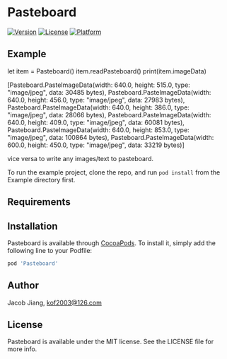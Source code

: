 # Pasteboard


[![Version](https://img.shields.io/cocoapods/v/Pasteboard.svg?style=flat)](https://cocoapods.org/pods/Pasteboard)
[![License](https://img.shields.io/cocoapods/l/Pasteboard.svg?style=flat)](https://cocoapods.org/pods/Pasteboard)
[![Platform](https://img.shields.io/cocoapods/p/Pasteboard.svg?style=flat)](https://cocoapods.org/pods/Pasteboard)

## Example

let item = Pasteboard()
item.readPasteboard()
print(item.imageData)

[Pasteboard.PasteImageData(width: 640.0, height: 515.0, type: "image/jpeg", data: 30485 bytes), Pasteboard.PasteImageData(width: 640.0, height: 456.0, type: "image/jpeg", data: 27983 bytes), Pasteboard.PasteImageData(width: 640.0, height: 386.0, type: "image/jpeg", data: 28066 bytes), Pasteboard.PasteImageData(width: 640.0, height: 409.0, type: "image/jpeg", data: 60081 bytes), Pasteboard.PasteImageData(width: 640.0, height: 853.0, type: "image/jpeg", data: 100864 bytes), Pasteboard.PasteImageData(width: 600.0, height: 450.0, type: "image/jpeg", data: 33219 bytes)]

vice versa to write any images/text to pasteboard.

To run the example project, clone the repo, and run `pod install` from the Example directory first.

## Requirements

## Installation

Pasteboard is available through [CocoaPods](https://cocoapods.org). To install
it, simply add the following line to your Podfile:

```ruby
pod 'Pasteboard'
```

## Author

Jacob Jiang, kof2003@126.com

## License

Pasteboard is available under the MIT license. See the LICENSE file for more info.
